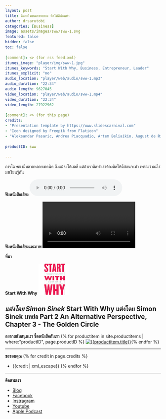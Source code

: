 ```yaml
---
layout: post
title: คิดจะโฆษณาขายของ คิดให้ดีก่อนทำ
author: drsarutobi
categories: [Business]
image: assets/images/sww/sww-1.svg
featured: false
hidden: false
toc: false

[comment]: <> (for rss feed.xml)
itunes_image: "player/img/sww-1.jpg"
itunes_keywords: "Start With Why, Business, Entrepreneur, Leader"
itunes_explicit: "no"
audio_location: "player/web/audio/sww-1.mp3"
audio_duration: "22:34"
audio_length: 9627045 
video_location: "player/web/audio/sww-1.mp4"
video_duration: "22:34"
video_length: 27922962

[comment]: <> (for this page)
credits:
- "Presentation template by https://www.slidescarnival.com"
- "Icon designed by Freepik from Flaticon"
- "Aleksandar Pasaric, Andrea Piacquadio, Artem Beliaikin, August de Richelieu, Cottonbro, Deena Creates , eric anada, LinkedIn Sales Navigator"

productID: sww

---
```

การโฆษณามีหลากหลายเทคนิค ถึงแม้จะได้ผลดี แต่ถ้าเราคิดทำเราต้องคิดให้ดีก่อนจะทำ เพราะว่าอะไรมาเรียนรู้กัน

**ฟังหนังสือเสียง**
<audio controls>
  <source src="/{{page.audio_location}}" type="audio/mpeg">
Your browser does not support the audio element.
</audio>

**ฟังหนังสือเสียงและภาพ**
<video width="300" controls>
  <source src="/{{page.video_location}}" type="video/mp4">
Your browser does not support the audio element.
</video>

**ที่มา**

**Start With Why** ![Start With Why](/assets/images/sww/book_eng.jpg)

*แต่งโดย Simon Sinek*
Start With Why แต่งโดย Simon Sinek
บทย่อ Part 2 An Alternative Perspective, Chapter 3 - The Golden Circle
---
**อยากสนับสนุนเรา ซื้อหนังสือกับเรา**
{% for productitem in site.productitems | where:"productID", page.productID %}
[![{{productitem.title}}](/{{productitem.image_path}})]({{productitem.link}}){% endfor %}

---
**ขอขอบคุณ**
{% for credit in page.credits %}
- {{credit | xml_escape}}
{% endfor %}

---
**ติดตามเรา**
- [Blog]({{site.url}})
- [Facebook](https://www.facebook.com/{{site.facebook}})
- [Instragram](https://www.instagram.com/{{site.instragram}})
- [Youtube](https://www.youtube.com/channel/{{site.youtube}})
- [Apple Podcast](https://podcasts.apple.com/th/podcast/{{site.apple_podcast}})
